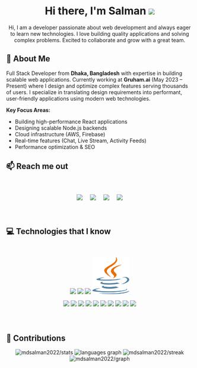 <h1 align="center">
  Hi there, I'm Salman
  <img src="https://media.giphy.com/media/hvRJCLFzcasrR4ia7z/giphy.gif" width="28">
</h1>

<p align="center">Hi, I am a developer passionate about web development and always eager to learn new technologies. I love building quality applications and solving complex problems. Excited to collaborate and grow with a great team.</p>

### 

## 🚀 About Me

Full Stack Developer from **Dhaka, Bangladesh** with expertise in building scalable web applications. Currently working at **Gruham.ai** (May 2023 – Present) where I design and optimize complex features serving thousands of users. I specialize in translating design requirements into performant, user-friendly applications using modern web technologies.

**Key Focus Areas:**
- Building high-performance React applications
- Designing scalable Node.js backends
- Cloud infrastructure (AWS, Firebase)
- Real-time features (Chat, Live Stream, Activity Feeds)
- Performance optimization & SEO
  
## :mailbox: Reach me out

<br />

<div align="center"> 

<div style="display: flex; justify-content: center; gap: 20px; flex-wrap: wrap; padding: 20px;">
  <a href="https://mehediportfolio-omega.vercel.app" style="text-decoration: none;">
    <img src="https://img.shields.io/badge/Portfolio-000000?style=for-the-badge&logo=vercel&logoColor=white" height="40" />
  </a>
  <a href="https://linkedin.com/in/mehedihasan-salman" style="text-decoration: none;">
    <img src="https://img.shields.io/badge/LinkedIn-0077B5?style=for-the-badge&logo=linkedin&logoColor=white" height="40" />
  </a> 
  <a href="mailto:mehedi.salman102@gmail.com" style="text-decoration: none;">
    <img src="https://img.shields.io/badge/Email-D14836?style=for-the-badge&logo=gmail&logoColor=white" height="40" />
  </a>
  <a href="https://www.facebook.com/MD.MehediHasanSalman" style="text-decoration: none;">
    <img src="https://img.shields.io/badge/Facebook-1877F2?style=for-the-badge&logo=facebook&logoColor=white" height="40" />
  </a> 
</div>

</div>


<br />

###
 

### 
## :computer: Technologies that I know
<br>
<p align="center">
  
<img src="https://github.com/mir-hussain/mir-hussain/blob/main/images/icons/JavaScript.png"/>
<img src="https://github.com/mir-hussain/mir-hussain/blob/main/images/icons/python.png"/>
<img src="https://github.com/mir-hussain/mir-hussain/blob/main/images/icons/c.png"/>  
<img src="./java.svg" width="100" height="100"/>
</p>
<p align="center">
<img src="https://github.com/mir-hussain/mir-hussain/blob/main/images/icons/HTML.png"/>
<img src="https://github.com/mir-hussain/mir-hussain/blob/main/images/icons/css.png"/>
<img src="https://github.com/mir-hussain/mir-hussain/blob/main/images/icons/react.png"/>
<img src="https://github.com/mir-hussain/mir-hussain/blob/main/images/icons/redux.png"/>
<img src="https://github.com/mir-hussain/mir-hussain/blob/main/images/icons/tailwind.png"/>
<img src="https://github.com/mir-hussain/mir-hussain/blob/main/images/icons/Bootsrap.png"/>
<img src="https://github.com/mir-hussain/mir-hussain/blob/main/images/icons/firebase.png"/> 
<img src="https://github.com/mir-hussain/mir-hussain/blob/main/images/icons/node.png"/>
<img src="https://github.com/mir-hussain/mir-hussain/blob/main/images/icons/express.png"/>
<img src="https://github.com/mir-hussain/mir-hussain/blob/main/images/icons/mongo.png"/>
</p>
  
</div>

###

<br clear="both"> 
 
<h2 align='left'>🎁 Contributions</h2> 
<div align="center">
<img alt="mdsalman2022/stats" src="https://github-readme-stats.vercel.app/api?theme=github_dark&amp;title_color=2EB398&amp;username=mdsalman2022&amp;count_private=true&amp;show_icons=true"/>
  <img src="https://github-readme-stats.vercel.app/api/top-langs?locale=en&hide_title=false&title_color=2EB398&layout=compact&langs_count=5&theme=github_dark&hide_border=false&username=mdsalman2022" height="195" alt="languages graph"  />
  <img alt="mdsalman2022/streak" src="https://github-readme-streak-stats.herokuapp.com?user=mdsalman2022&amp;theme=dark&amp;hide_border=false&amp;background=0d1117&amp;stroke=718F97&amp;ring=2EB398&amp;fire=2EB398&amp;currStreakNum=C6CDCB&amp;sideNums=C6CDCB&amp;currStreakLabel=2EB398&amp;sideLabels=C6CDCB"/>
  <img alt="mdsalman2022/graph" src="https://github-profile-summary-cards.vercel.app/api/cards/profile-details?username=mdsalman2022&amp;theme=github_dark"/>
</div>



